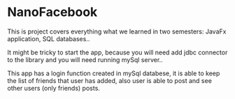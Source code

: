 # NanoFacebook
This is project covers everything what we learned in two semesters: JavaFx application, SQL databases..

It might be tricky to start the app,
because you will need add jdbc connector to the library 
and you will need running mySql server..

This app has a login function created in mySql databese,
it is able to keep the list of friends that user has added,
also user is able to post and see other users (only friends) posts.
